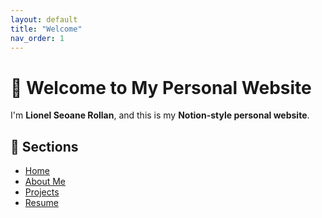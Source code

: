 ```yaml
---
layout: default
title: "Welcome"
nav_order: 1
---
```


# 👋 Welcome to My Personal Website

I'm **Lionel Seoane Rollan**, and this is my **Notion-style personal website**.

## 📖 Sections
- [Home](index.md)
- [About Me](about.md)
- [Projects](projects.md)
- [Resume](resume.md)